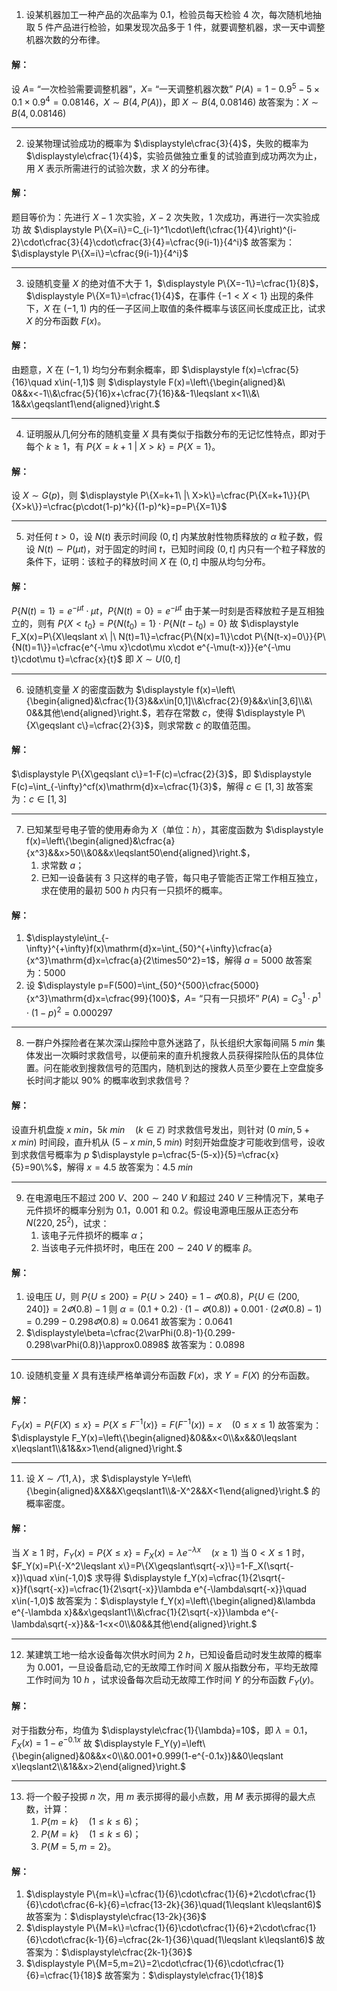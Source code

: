 
1. 设某机器加工一种产品的次品率为 $0.1$，检验员每天检验 $4$ 次，每次随机地抽取 $5$ 件产品进行检验，如果发现次品多于 $1$ 件，就要调整机器，求一天中调整机器次数的分布律。
#### 解：
设 $A=$ “一次检验需要调整机器”，$X=$ “一天调整机器次数”
$P(A)=1-0.9^5-5\times0.1\times0.9^4=0.08146$，$X\sim B(4,P(A))$，即 $X\sim B(4,0.08146)$
故答案为：$X\sim B(4,0.08146)$

---
2. 设某物理试验成功的概率为 $\displaystyle\cfrac{3}{4}$，失败的概率为 $\displaystyle\cfrac{1}{4}$，实验员做独立重复的试验直到成功两次为止，用 $X$ 表示所需进行的试验次数，求 $X$ 的分布律。
#### 解：
题目等价为：先进行 $X-1$ 次实验，$X-2$ 次失败，$1$ 次成功，再进行一次实验成功
故 $\displaystyle P\{X=i\}=C_{i-1}^1\cdot\left(\cfrac{1}{4}\right)^{i-2}\cdot\cfrac{3}{4}\cdot\cfrac{3}{4}=\cfrac{9(i-1)}{4^i}$
故答案为：$\displaystyle P\{X=i\}=\cfrac{9(i-1)}{4^i}$

---
3. 设随机变量 $X$ 的绝对值不大于 $1$，$\displaystyle P\{X=-1\}=\cfrac{1}{8}$，$\displaystyle P\{X=1\}=\cfrac{1}{4}$，在事件 $\{-1<X<1\}$ 出现的条件下，$X$ 在 $(-1,1)$ 内的任一子区间上取值的条件概率与该区间长度成正比，试求 $X$ 的分布函数 $F(x)$。
#### 解：
由题意，$X$ 在 $(-1,1)$ 均匀分布剩余概率，即 $\displaystyle f(x)=\cfrac{5}{16}\quad x\in(-1,1)$
则 $\displaystyle F(x)=\left\{\begin{aligned}&\ 0&&x<-1\\&\cfrac{5}{16}x+\cfrac{7}{16}&&-1\leqslant x<1\\&\ 1&&x\geqslant1\end{aligned}\right.$

---
4. 证明服从几何分布的随机变量 $X$ 具有类似于指数分布的无记忆性特点，即对于每个 $k\geqslant1$，有 $P\{X=k+1\ |\ X>k\}=P\{X=1\}$。
#### 解：
设 $X\sim G(p)$，则 $\displaystyle P\{X=k+1\ |\ X>k\}=\cfrac{P\{X=k+1\}}{P\{X>k\}}=\cfrac{p\cdot(1-p)^k}{(1-p)^k}=p=P\{X=1\}$

---
5. 对任何 $t>0$，设 $N(t)$ 表示时间段 $(0,t]$ 内某放射性物质释放的 $\alpha$ 粒子数，假设 $N(t)\sim P(\mu t)$，对于固定的时间 $t$，已知时间段 $(0,t]$ 内只有一个粒子释放的条件下，证明：该粒子的释放时间 $X$ 在 $(0,t]$ 中服从均匀分布。
#### 解：
$\displaystyle P\{N(t)=1\}=e^{-\mu t}\cdot\mu t$，$P\{N(t)=0\}=e^{-\mu t}$
由于某一时刻是否释放粒子是互相独立的，则有 $P\{X<t_0\}=P\{N(t_0)=1\}\cdot P\{N(t-t_0)=0\}$
故 $\displaystyle F_X(x)=P\{X\leqslant x\ |\ N(t)=1\}=\cfrac{P\{N(x)=1\}\cdot P\{N(t-x)=0\}}{P\{N(t)=1\}}=\cfrac{e^{-\mu x}\cdot\mu x\cdot e^{-\mu(t-x)}}{e^{-\mu t}\cdot\mu t}=\cfrac{x}{t}$
即 $X\sim U(0,t]$

---
6. 设随机变量 $X$ 的密度函数为 $\displaystyle f(x)=\left\{\begin{aligned}&\cfrac{1}{3}&&x\in[0,1]\\&\cfrac{2}{9}&&x\in[3,6]\\&\ 0&&其他\end{aligned}\right.$，若存在常数 $c$，使得 $\displaystyle P\{X\geqslant c\}=\cfrac{2}{3}$，则求常数 $c$ 的取值范围。
#### 解：
$\displaystyle P\{X\geqslant c\}=1-F(c)=\cfrac{2}{3}$，即 $\displaystyle F(c)=\int_{-\infty}^cf(x)\mathrm{d}x=\cfrac{1}{3}$，解得 $c\in[1,3]$
故答案为：$c\in[1,3]$

---
7. 已知某型号电子管的使用寿命为 $X$（单位：$h$），其密度函数为 $\displaystyle f(x)=\left\{\begin{aligned}&\cfrac{a}{x^3}&&x>50\\&0&&x\leqslant50\end{aligned}\right.$，
	1. 求常数 $a$；
	2. 已知一设备装有 $3$ 只这样的电子管，每只电子管能否正常工作相互独立，求在使用的最初 $500\ h$ 内只有一只损坏的概率。
#### 解：
1. $\displaystyle\int_{-\infty}^{+\infty}f(x)\mathrm{d}x=\int_{50}^{+\infty}\cfrac{a}{x^3}\mathrm{d}x=\cfrac{a}{2\times50^2}=1$，解得 $a=5000$
	故答案为：$5000$
2. 设 $\displaystyle p=F(500)=\int_{50}^{500}\cfrac{5000}{x^3}\mathrm{d}x=\cfrac{99}{100}$，$A=$ “只有一只损坏”
	$P(A)=C_3^1\cdot p^1\cdot(1-p)^2=0.000297$

---
8. 一群户外探险者在某次深山探险中意外迷路了，队长组织大家每间隔 $5\ min$ 集体发出一次瞬时求救信号，以便前来的直升机搜救人员获得探险队伍的具体位置。问在能收到搜救信号的范围内，随机到达的搜救人员至少要在上空盘旋多长时间才能以 $90\%$ 的概率收到求救信号？
#### 解：
设直升机盘旋 $x\ min$，$5k\ min\quad(k\in\mathbb{Z})$ 时求救信号发出，则针对 $(0\ min,5+x\ min)$ 时间段，直升机从 $(5-x\ min,5\ min)$ 时刻开始盘旋才可能收到信号，设收到求救信号概率为 $p$
$\displaystyle p=\cfrac{5-(5-x)}{5}=\cfrac{x}{5}=90\%$，解得 $x=4.5$
故答案为：$4.5\ min$

---
9. 在电源电压不超过 $200\ V$、$200\sim240\ V$ 和超过 $240\ V$ 三种情况下，某电子元件损坏的概率分别为 $0.1$，$0.001$ 和 $0.2$。假设电源电压服从正态分布 $N(220,25^2)$，试求：
	1. 该电子元件损坏的概率 $\alpha$；
	2. 当该电子元件损坏时，电压在 $200\sim240\ V$ 的概率 $\beta$。
#### 解：
1. 设电压 $U$，则 $\displaystyle P\{U\leqslant200\}=P\{U>240\}=1-\varPhi(0.8)$，$\displaystyle P\{U\in(200,240]\}=2\varPhi(0.8)-1$
	则 $\displaystyle\alpha=(0.1+0.2)\cdot(1-\varPhi(0.8))+0.001\cdot(2\varPhi(0.8)-1)=0.299-0.298\varPhi(0.8)\approx0.0641$
	故答案为：$0.0641$
2. $\displaystyle\beta=\cfrac{2\varPhi(0.8)-1}{0.299-0.298\varPhi(0.8)}\approx0.0898$
	故答案为：$0.0898$

---
10. 设随机变量 $X$ 具有连续严格单调分布函数 $F(x)$，求 $Y=F(X)$ 的分布函数。
#### 解：
$F_Y(x)=P\{F(X)\leqslant x\}=P\{X\leqslant F^{-1}(x)\}=F(F^{-1}(x))=x\quad(0\leqslant x\leqslant1)$
故答案为：$\displaystyle F_Y(x)=\left\{\begin{aligned}&0&&x<0\\&x&&0\leqslant x\leqslant1\\&1&&x>1\end{aligned}\right.$

---
11. 设 $X\sim\varGamma(1,\lambda)$，求 $\displaystyle Y=\left\{\begin{aligned}&X&&X\geqslant1\\&-X^2&&X<1\end{aligned}\right.$ 的概率密度。
#### 解：
当 $X\geqslant1$ 时，$F_Y(x)=P\{X\leqslant x\}=F_X(x)=\lambda e^{-\lambda x}\quad(x\geqslant1)$
当 $0<X\leqslant1$ 时，$F_Y(x)=P\{-X^2\leqslant x\}=P\{X\geqslant\sqrt{-x}\}=1-F_X(\sqrt{-x})\quad x\in(-1,0)$
求导得 $\displaystyle f_Y(x)=\cfrac{1}{2\sqrt{-x}}f(\sqrt{-x})=\cfrac{1}{2\sqrt{-x}}\lambda e^{-\lambda\sqrt{-x}}\quad x\in(-1,0)$
故答案为：$\displaystyle f_Y(x)=\left\{\begin{aligned}&\lambda e^{-\lambda x}&&x\geqslant1\\&\cfrac{1}{2\sqrt{-x}}\lambda e^{-\lambda\sqrt{-x}}&&-1<x<0\\&0&&其他\end{aligned}\right.$

---
12. 某建筑工地一给水设备每次供水时间为 $2\ h$，已知设备启动时发生故障的概率为 $0.001$，一旦设备启动,它的无故障工作时间 $X$ 服从指数分布，平均无故障工作时间为 $10\ h$ ，试求设备每次启动无故障工作时间 $Y$ 的分布函数 $F_Y(y)$。
#### 解：
对于指数分布，均值为 $\displaystyle\cfrac{1}{\lambda}=10$，即 $\lambda=0.1$，$\displaystyle F_X(x)=1-e^{-0.1x}$
故 $\displaystyle F_Y(y)=\left\{\begin{aligned}&0&&x<0\\&0.001+0.999(1-e^{-0.1x})&&0\leqslant x\leqslant2\\&1&&x>2\end{aligned}\right.$


---
13. 将一个骰子投掷 $n$ 次，用 $m$ 表示掷得的最小点数，用 $M$ 表示掷得的最大点数，计算：
	1. $P\{m=k\}\quad(1\leqslant k\leqslant6)$；
	2. $P\{M=k\}\quad(1\leqslant k\leqslant6)$；
	3. $P\{M=5, m=2\}$。
#### 解：
1. $\displaystyle P\{m=k\}=\cfrac{1}{6}\cdot\cfrac{1}{6}+2\cdot\cfrac{1}{6}\cdot\cfrac{6-k}{6}=\cfrac{13-2k}{36}\quad(1\leqslant k\leqslant6)$
	故答案为：$\displaystyle\cfrac{13-2k}{36}$
2. $\displaystyle P\{M=k\}=\cfrac{1}{6}\cdot\cfrac{1}{6}+2\cdot\cfrac{1}{6}\cdot\cfrac{k-1}{6}=\cfrac{2k-1}{36}\quad(1\leqslant k\leqslant6)$
	   故答案为：$\displaystyle\cfrac{2k-1}{36}$
3. $\displaystyle P\{M=5,m=2\}=2\cdot\cfrac{1}{6}\cdot\cfrac{1}{6}=\cfrac{1}{18}$
	故答案为：$\displaystyle\cfrac{1}{18}$